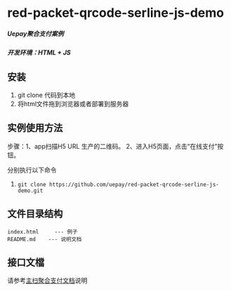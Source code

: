 # red-packet-qrcode-serline-js-demo
##### Uepay聚合支付案例
##### 开发环境：HTML + JS

## 安装
1. git clone 代码到本地
2. 将html文件拖到浏览器或者部署到服务器

## 实例使用方法
步骤：1、app扫描H5 URL 生产的二维码。
2、进入H5页面，点击“在线支付”按钮。

分别执行以下命令
1. `git clone https://github.com/uepay/red-packet-qrcode-serline-js-demo.git`

## 文件目录结构
```
index.html     --- 例子
README.md    --- 说明文档
```

## 接口文檔
请参考[主扫聚合支付文档](https://docs.uepay.mo/archives/activescan)说明
